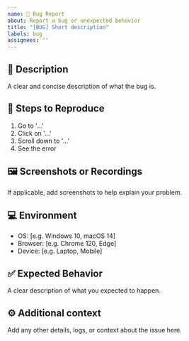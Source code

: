 ```yaml
---
name: 🐞 Bug Report
about: Report a bug or unexpected behavior
title: "[BUG] Short description"
labels: bug
assignees: ''
---
```


## 🐛 Description
A clear and concise description of what the bug is.

## 🔁 Steps to Reproduce
1. Go to '...'
2. Click on '...'
3. Scroll down to '...'
4. See the error

## 🖼️ Screenshots or Recordings
If applicable, add screenshots to help explain your problem.

## 💻 Environment
- OS: [e.g. Windows 10, macOS 14]
- Browser: [e.g. Chrome 120, Edge]
- Device: [e.g. Laptop, Mobile]

## ✅ Expected Behavior
A clear description of what you expected to happen.

## ⚙️ Additional context
Add any other details, logs, or context about the issue here.
